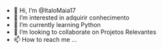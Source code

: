 - 👋 Hi, I’m @ItaloMaia17
- 👀 I’m interested in adquirir conhecimento
- 🌱 I’m currently learning Python
- 💞️ I’m looking to collaborate on Projetos Relevantes 
- 📫 How to reach me ...

<!---
ItaloMaia17/ItaloMaia17 is a ✨ special ✨ repository because its `README.md` (this file) appears on your GitHub profile.
You can click the Preview link to take a look at your changes.
--->
